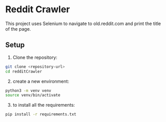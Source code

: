 # Reddit Crawler

This project uses Selenium to navigate to old.reddit.com and print the title of the page.

## Setup

1. Clone the repository:

```bash
git clone <repository-url>
cd redditCrawler
```
2. create a new environment:

```bash
python3 -m venv venv
source venv/bin/activate
```
3. to install all the requirements:

```bash
pip install -r requirements.txt
```